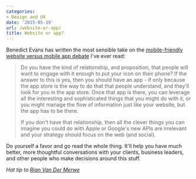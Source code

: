 ```yaml
---
categories:
- Design and UX
date: '2015-05-19'
url: /website-or-app/
title: Website or app?
---
```


Benedict Evans has written the most sensible take on the [mobile-friendly website versus mobile app debate](http://ben-evans.com/benedictevans/2015/5/14/apps-versus-the-web) I've ever read:

> Do you have the kind of relationship, and proposition, that people will want to engage with it enough to put your icon on their phone? If the answer to this is yes, then you should have an app - if only because the app store is the way to do that that people understand, and they'll look for you in the app store. Once that app is there, you can leverage all the interesting and sophisticated things that you might do with it, or you might manage the flow of information just like your website, but the app has to be there.
>
> If you don't have that relationship, then all the clever things you can imagine you could do with Apple or Google's new APIs are irrelevant and your strategy should focus on the web (and social).

Do yourself a favor and go read the whole thing. It'll help you have much better, more thoughtful conversations with your clients, business leaders, and other people who make decisions around this stuff.

*Hat tip to [Rian Van Der Merwe](https://twitter.com/RianVDM/status/599243845449228288)*